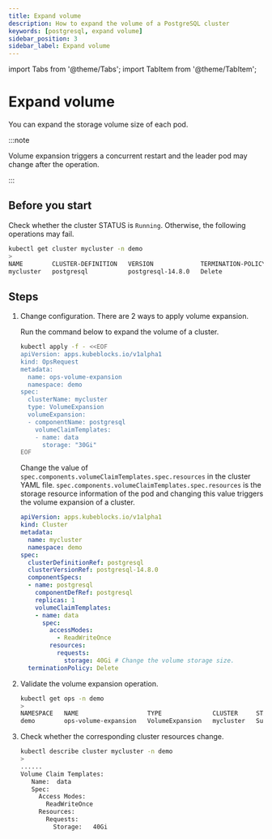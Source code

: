 ```yaml
---
title: Expand volume
description: How to expand the volume of a PostgreSQL cluster
keywords: [postgresql, expand volume]
sidebar_position: 3
sidebar_label: Expand volume
---
```


import Tabs from '@theme/Tabs';
import TabItem from '@theme/TabItem';

# Expand volume

You can expand the storage volume size of each pod.

:::note

Volume expansion triggers a concurrent restart and the leader pod may change after the operation.

:::

## Before you start

Check whether the cluster STATUS is `Running`. Otherwise, the following operations may fail.

```bash
kubectl get cluster mycluster -n demo
>
NAME        CLUSTER-DEFINITION   VERSION             TERMINATION-POLICY   STATUS    AGE
mycluster   postgresql           postgresql-14.8.0   Delete               Running   17m
```

## Steps

1. Change configuration. There are 2 ways to apply volume expansion.

   <Tabs>

   <TabItem value="OpsRequest" label="OpsRequest" default>

   Run the command below to expand the volume of a cluster.

   ```bash
   kubectl apply -f - <<EOF
   apiVersion: apps.kubeblocks.io/v1alpha1
   kind: OpsRequest
   metadata:
     name: ops-volume-expansion
     namespace: demo
   spec:
     clusterName: mycluster
     type: VolumeExpansion
     volumeExpansion:
     - componentName: postgresql
       volumeClaimTemplates:
       - name: data
         storage: "30Gi"
   EOF
   ```

   </TabItem>

   <TabItem value="Edit Cluster YAML File" label="Edit Cluster YAML File">

   Change the value of `spec.components.volumeClaimTemplates.spec.resources` in the cluster YAML file. `spec.components.volumeClaimTemplates.spec.resources` is the storage resource information of the pod and changing this value triggers the volume expansion of a cluster.

   ```yaml
   apiVersion: apps.kubeblocks.io/v1alpha1
   kind: Cluster
   metadata:
     name: mycluster
     namespace: demo
   spec:
     clusterDefinitionRef: postgresql
     clusterVersionRef: postgresql-14.8.0
     componentSpecs:
     - name: postgresql
       componentDefRef: postgresql
       replicas: 1
       volumeClaimTemplates:
       - name: data
         spec:
           accessModes:
             - ReadWriteOnce
           resources:
             requests:
               storage: 40Gi # Change the volume storage size.
     terminationPolicy: Delete
   ```

   </TabItem>

   </Tabs>

2. Validate the volume expansion operation.

   ```bash
   kubectl get ops -n demo
   >
   NAMESPACE   NAME                   TYPE              CLUSTER     STATUS    PROGRESS   AGE
   demo        ops-volume-expansion   VolumeExpansion   mycluster   Succeed   3/3        6m
   ```

3. Check whether the corresponding cluster resources change.

   ```bash
   kubectl describe cluster mycluster -n demo
   >
   ......
   Volume Claim Templates:
      Name:  data
      Spec:
        Access Modes:
          ReadWriteOnce
        Resources:
          Requests:
            Storage:   40Gi
   ```
